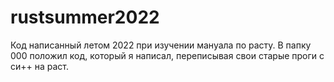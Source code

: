 # rustsummer2022
Код написанный летом 2022 при изучении мануала по расту.
В папку 000 положил код, который я написал, переписывая свои старые проги с си++ на раст.
